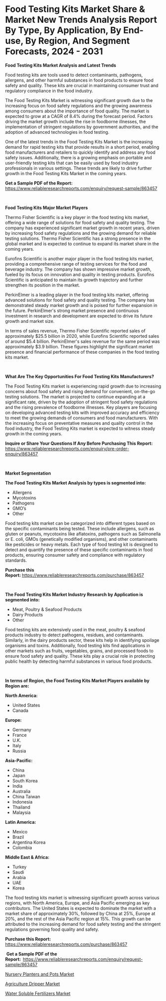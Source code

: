 <p><h1>Food Testing Kits Market Share & Market New Trends Analysis Report By Type, By Application, By End-use, By Region, And Segment Forecasts, 2024 - 2031</h1></p><p><strong>Food Testing Kits Market Analysis and Latest Trends</strong></p>
<p><p>Food testing kits are tools used to detect contaminants, pathogens, allergens, and other harmful substances in food products to ensure food safety and quality. These kits are crucial in maintaining consumer trust and regulatory compliance in the food industry.</p><p>The Food Testing Kits Market is witnessing significant growth due to the increasing focus on food safety regulations and the growing awareness among consumers about the importance of food quality. The market is expected to grow at a CAGR of 8.4% during the forecast period. Factors driving the market growth include the rise in foodborne illnesses, the implementation of stringent regulations by government authorities, and the adoption of advanced technologies in food testing.</p><p>One of the latest trends in the Food Testing Kits Market is the increasing demand for rapid testing kits that provide results in a short period, enabling food manufacturers and retailers to quickly identify and address any food safety issues. Additionally, there is a growing emphasis on portable and user-friendly testing kits that can be easily used by food industry professionals in various settings. These trends are likely to drive further growth in the Food Testing Kits Market in the coming years.</p></p>
<p><strong>Get a Sample PDF of the Report:&nbsp;</strong> <a href="https://www.reliableresearchreports.com/enquiry/request-sample/863457">https://www.reliableresearchreports.com/enquiry/request-sample/863457</a></p>
<p>&nbsp;</p>
<p><strong>Food Testing Kits Major Market Players</strong></p>
<p><p>Thermo Fisher Scientific is a key player in the food testing kits market, offering a wide range of solutions for food safety and quality testing. The company has experienced significant market growth in recent years, driven by increasing food safety regulations and the growing demand for reliable testing solutions. Thermo Fisher Scientific has a strong presence in the global market and is expected to continue to expand its market share in the coming years.</p><p>Eurofins Scientific is another major player in the food testing kits market, providing a comprehensive range of testing services for the food and beverage industry. The company has shown impressive market growth, fueled by its focus on innovation and quality in testing products. Eurofins Scientific is anticipated to maintain its growth trajectory and further strengthen its position in the market.</p><p>PerkinElmer is a leading player in the food testing kits market, offering advanced solutions for food safety and quality testing. The company has demonstrated steady market growth and is poised for further expansion in the future. PerkinElmer's strong market presence and continuous investment in research and development are expected to drive its future growth and market size.</p><p>In terms of sales revenue, Thermo Fisher Scientific reported sales of approximately $25.5 billion in 2020, while Eurofins Scientific reported sales of around $5.4 billion. PerkinElmer's sales revenue for the same period was approximately $3.9 billion. These figures highlight the significant market presence and financial performance of these companies in the food testing kits market.</p></p>
<p>&nbsp;</p>
<p><strong>What Are The Key Opportunities For Food Testing Kits Manufacturers?</strong></p>
<p><p>The Food Testing Kits market is experiencing rapid growth due to increasing concerns about food safety and rising demand for convenient, on-the-go testing solutions. The market is projected to continue expanding at a significant rate, driven by the adoption of stringent food safety regulations and the rising prevalence of foodborne illnesses. Key players are focusing on developing advanced testing kits with improved accuracy and efficiency to meet the growing demands of consumers and food manufacturers. With the increasing focus on preventative measures and quality control in the food industry, the Food Testing Kits market is expected to witness steady growth in the coming years.</p></p>
<p><strong>Inquire or Share Your Questions If Any Before Purchasing This Report:</strong> <a href="https://www.reliableresearchreports.com/enquiry/pre-order-enquiry/863457">https://www.reliableresearchreports.com/enquiry/pre-order-enquiry/863457</a></p>
<p>&nbsp;</p>
<p><strong>Market Segmentation</strong></p>
<p><strong>The Food Testing Kits Market Analysis by types is segmented into:</strong></p>
<p><ul><li>Allergens</li><li>Mycotoxins</li><li>Pathogens</li><li>GMO’s</li><li>Other</li></ul></p>
<p><p>Food testing kits market can be categorized into different types based on the specific contaminants being tested. These include allergens, such as gluten or peanuts, mycotoxins like aflatoxins, pathogens such as Salmonella or E. coli, GMOs (genetically modified organisms), and other contaminants like pesticides or heavy metals. Each type of food testing kit is designed to detect and quantify the presence of these specific contaminants in food products, ensuring consumer safety and compliance with regulatory standards.</p></p>
<p><strong>Purchase this Report:&nbsp;</strong><a href="https://www.reliableresearchreports.com/purchase/863457">https://www.reliableresearchreports.com/purchase/863457</a></p>
<p>&nbsp;</p>
<p><strong>The Food Testing Kits Market Industry Research by Application is segmented into:</strong></p>
<p><ul><li>Meat, Poultry & Seafood Products</li><li>Dairy Products</li><li>Other</li></ul></p>
<p><p>Food testing kits are extensively used in the meat, poultry & seafood products industry to detect pathogens, residues, and contaminants. Similarly, in the dairy products sector, these kits help in identifying spoilage organisms and toxins. Additionally, food testing kits find applications in other markets such as fruits, vegetables, grains, and processed foods to ensure food safety and quality. These kits play a crucial role in protecting public health by detecting harmful substances in various food products.</p></p>
<p>&nbsp;</p>
<p><strong>In terms of Region, the Food Testing Kits Market Players available by Region are:</strong></p>
<p>
    <p> <strong> North America: </strong>
        <ul>
            <li>United States</li>
            <li>Canada</li>
        </ul>
        </p> 
    <p> <strong> Europe: </strong>
        <ul>
            <li>Germany</li>
            <li>France</li>
            <li>U.K.</li>
            <li>Italy</li>
            <li>Russia</li>
        </ul>
        </p> 
    <p> <strong> Asia-Pacific: </strong>
        <ul>
            <li>China</li>
            <li>Japan</li>
            <li>South Korea</li>
            <li>India</li>
            <li>Australia</li>
            <li>China Taiwan</li>
            <li>Indonesia</li>
            <li>Thailand</li>
            <li>Malaysia</li>
        </ul>
        </p> 
    <p> <strong> Latin America: </strong>
        <ul>
            <li>Mexico</li>
            <li>Brazil</li>
            <li>Argentina Korea</li>
            <li>Colombia</li>
        </ul>
        </p> 
    <p> <strong> Middle East & Africa: </strong>
        <ul>
            <li>Turkey</li>
            <li>Saudi</li>
            <li>Arabia</li>
            <li>UAE</li>
            <li>Korea</li>
        </ul>
    </p>
    </p>
<p><p>The food testing kits market is witnessing significant growth across various regions, with North America, Europe, and Asia Pacific emerging as key contributors. The United States is expected to dominate the market with a market share of approximately 30%, followed by China at 25%, Europe at 20%, and the rest of the Asia Pacific region at 15%. This growth can be attributed to the increasing demand for food safety testing and the stringent regulations governing food quality and safety.</p></p>
<p><strong>Purchase this Report: </strong><a href="https://www.reliableresearchreports.com/purchase/863457">https://www.reliableresearchreports.com/purchase/863457</a></p>
<p>&nbsp;<strong>Get a Sample PDF of the Report:&nbsp;&nbsp;</strong><a href="https://www.reliableresearchreports.com/enquiry/request-sample/863457">https://www.reliableresearchreports.com/enquiry/request-sample/863457</a></p>
<p><strong></strong></p>
<p><p><a href="https://github.com/nicholepatriciadoylenwnrjr0/Market-Research-Report-List-1/blob/main/nursery-planters-and-pots-market.md">Nursery Planters and Pots Market</a></p><p><a href="https://github.com/gamblestampleyjenny50m5sl6/Market-Research-Report-List-1/blob/main/agriculture-dripper-market.md">Agriculture Dripper Market</a></p><p><a href="https://github.com/wwwkeltoum/Market-Research-Report-List-2/blob/main/water-soluble-fertilizers-market.md">Water Soluble Fertilizers Market</a></p></p>